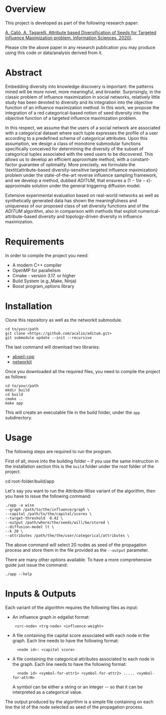 
# Overview

This project is developed as part of the following research paper:

[A. Caliò, A. Tagarelli. 
Attribute based Diversification of Seeds for Targeted Influence Maximization problem. 
Information Sciences, 2020)](<https://doi.org/10.1016/j.ins.2020.08.093>).

Please cite the above paper in any research publication you may produce using this code or data/analysis derived from it.


# Abstract

Embedding diversity into knowledge discovery is important: the patterns mined will be more novel, more meaningful, and broader.
Surprisingly, in the classic problem of  influence maximization
   in social networks,  relatively little study has been
 devoted to diversity  and its integration into  the objective function of
 an influence maximization  method. 
In this work, we propose the integration of a red categorical-based
notion of seed diversity  into the objective
 function of a targeted influence maximization problem. 

In this respect, we assume that the users of
 a   social network are  associated with a categorical dataset where each
 tuple expresses the profile of a user according to a predefined
 schema of categorical attributes. 
Upon this assumption, we design a class of monotone   submodular functions specifically conceived
 for  determining the diversity of the subset of  categorical tuples associated with  the seed
 users to be discovered.   This allows us to develop an efficient approximate  method, with a
 constant-factor guarantee of optimality. More precisely, 
we formulate the \textit{attribute-based diversity-sensitive targeted influence maximization} problem   under
 the state-of-the-art reverse influence sampling framework,  and we develop a method,
	dubbed _ADITUM_, that  ensures a  ($1-1/e-\epsilon$)-approximate
 solution under the general triggering diffusion model.  

Extensive experimental evaluation based on real-world networks
 as well as  synthetically generated data has shown the meaningfulness and
 uniqueness of  our proposed class of set diversity functions and
 of the _ADITUM_ algorithm, also in comparison with
  methods that exploit numerical-attribute-based diversity
 and topology-driven diversity in influence maximization.  


# Requirements

In order to compile the project you need:

-   A modern C++ compiler
-   OpenMP for parallelism
-   Cmake - version 3.17. or higher
-   Build System (e.g.,Make, Ninja)
-   Boost program_options library


# Installation

Clone this repository as well as the networkit submodule.

	cd to/your/path
	git clone <https://github.com/acalio/aditum.git>
	git submodule update --init --recursive

The last command will download two libraries: 

-   [abseil-cpp](<https://github.com/abseil/abseil-cpp>)
-   [networkit](<https://github.com/networkit/networkit>)

Once you downloaded all the required files, 
you need to compile the project as follows:

	cd to/your/path
	mkdir build
	cd build
	cmake ..
	make app

This will create an executable file in the build folder, under the `app` subdirectory.


# Usage

The following steps are required to run the program. 

First of all, move into the building folder &#x2013; if you use the same instruction in the installation
section this is the  `build` folder under the root folder of the project.

cd root-folder/build/app

Let's say you want to run the Attribute-Wise variant of the algorithm,
then you have to issue the following command:

	./app -a wise 
	--graph /path/to/the/influence/graph \
	--capital /path/to/the/capital/scores \
    --target-threshold  0.42 \
	--output /path/where/the/seeds/will/be/stored \
	--diffusion-model lt \
	--k 20 \
	--attributes /path/the/the/user/categorical/attributes \

The above command will select 20 nodes as seed of the propagation process and store 
them in the file provided as the `--output` parameter.

There are many other options available. To have a more comprehensive guide just
issue the command:

	./app --help


# Inputs & Outputs
Each variant of the algorithm requires the following files as input:
- An influence graph in edgelist format: 
     
       <src-node> <trg-node> <influence-weight>

- A file containing the capital score associated with each node in the graph.
  Each line needs to have the following format:
       
		<node id>: <capital score>

- A file containing the categorical attributes associated to each node in the graph.
  Each line needs to have the following format:
    
		<node id> <symbol-for-attr1> <symbol-for-attr2> ..... <symbol-for-attrN>
  
  A symbol can be either a string or an integer -- so that it can be interpreted as a categorical value.

The output produced by the algorithm is a simple file containing on each line the id
of the node selected as seed of the propagation process.

